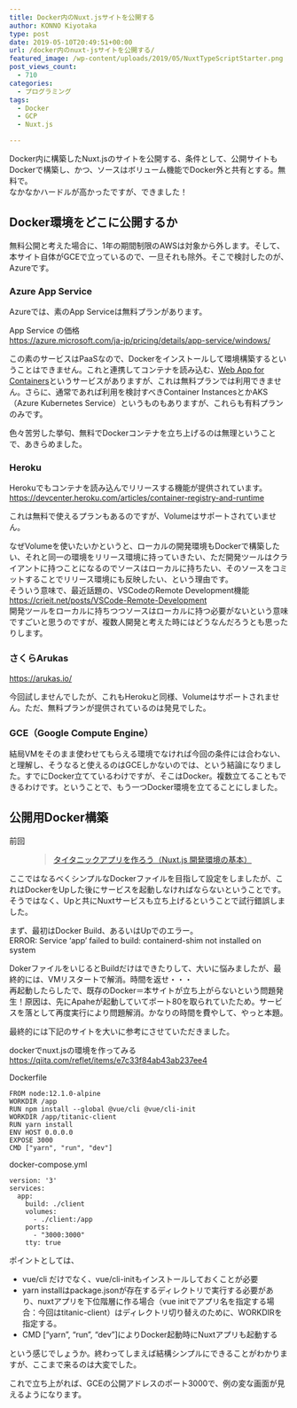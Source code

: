 ```yaml
---
title: Docker内のNuxt.jsサイトを公開する
author: KONNO Kiyotaka
type: post
date: 2019-05-10T20:49:51+00:00
url: /docker内のnuxt-jsサイトを公開する/
featured_image: /wp-content/uploads/2019/05/NuxtTypeScriptStarter.png
post_views_count:
  - 710
categories:
  - プログラミング
tags:
  - Docker
  - GCP
  - Nuxt.js

---
```

Docker内に構築したNuxt.jsのサイトを公開する、条件として、公開サイトもDockerで構築し、かつ、ソースはボリューム機能でDocker外と共有とする。無料で。  
なかなかハードルが高かったですが、できました！

## Docker環境をどこに公開するか

無料公開と考えた場合に、1年の期間制限のAWSは対象から外します。そして、本サイト自体がGCEで立っているので、一旦それも除外。そこで検討したのが、Azureです。

### Azure App Service

Azureでは、素のApp Serviceは無料プランがあります。

App Service の価格  
<a rel="noreferrer noopener" aria-label=" (opens in a new tab)" href="https://azure.microsoft.com/ja-jp/pricing/details/app-service/windows/" target="_blank">https://azure.microsoft.com/ja-jp/pricing/details/app-service/windows/</a>

この素のサービスはPaaSなので、Dockerをインストールして環境構築するということはできません。これと連携してコンテナを読み込む、<a rel="noreferrer noopener" aria-label=" (opens in a new tab)" href="https://docs.microsoft.com/ja-jp/azure/app-service/containers/app-service-linux-intro" target="_blank">Web App for Containers</a>というサービスがありますが、これは無料プランでは利用できません。さらに、通常であれば利用を検討すべきContainer InstancesとかAKS（Azure Kubernetes Service）というものもありますが、これらも有料プランのみです。

色々苦労した挙句、無料でDockerコンテナを立ち上げるのは無理ということで、あきらめました。

### Heroku

Herokuでもコンテナを読み込んでリリースする機能が提供されています。  
<a href="https://devcenter.heroku.com/articles/container-registry-and-runtime" target="_blank" rel="noreferrer noopener" aria-label=" (opens in a new tab)">https://devcenter.heroku.com/articles/container-registry-and-runtime</a>

これは無料で使えるプランもあるのですが、Volumeはサポートされていません。

なぜVolumeを使いたいかというと、ローカルの開発環境もDockerで構築したい、それと同一の環境をリリース環境に持っていきたい、ただ開発ツールはクライアントに持つことになるのでソースはローカルに持ちたい、そのソースをコミットすることでリリース環境にも反映したい、という理由です。  
そういう意味で、最近話題の、VSCodeのRemote Development機能  
<a rel="noreferrer noopener" aria-label=" (opens in a new tab)" href="https://crieit.net/posts/VSCode-Remote-Development" target="_blank">https://crieit.net/posts/VSCode-Remote-Development</a>  
開発ツールをローカルに持ちつつソースはローカルに持つ必要がないという意味ですごいと思うのですが、複数人開発と考えた時にはどうなんだろうとも思ったりします。

### さくらArukas

<a rel="noreferrer noopener" aria-label=" (opens in a new tab)" href="https://arukas.io/" target="_blank">https://arukas.io/</a>

今回試しませんでしたが、これもHerokuと同様、Volumeはサポートされません。ただ、無料プランが提供されているのは発見でした。

### GCE（Google Compute Engine）

結局VMをそのまま使わせてもらえる環境でなければ今回の条件には合わない、と理解し、そうなると使えるのはGCEしかないのでは、という結論になりました。すでにDocker立てているわけですが、そこはDocker。複数立てることもできるわけです。ということで、もう一つDocker環境を立てることにしました。

## 公開用Docker構築

前回<figure class="wp-block-embed-wordpress wp-block-embed is-type-wp-embed is-provider-programmers-office">

<div class="wp-block-embed__wrapper">
  <blockquote class="wp-embedded-content" data-secret="WI4oM0yuin">
    <a href="https://www.programmers-office.ml/%e3%82%bf%e3%82%a4%e3%82%bf%e3%83%8b%e3%83%83%e3%82%af%e3%82%a2%e3%83%97%e3%83%aa%e3%82%92%e4%bd%9c%e3%82%8d%e3%81%86%ef%bc%88nuxt-js-%e9%96%8b%e7%99%ba%e7%92%b0%e5%a2%83%e3%81%ae%e5%9f%ba%e6%9c%ac/">タイタニックアプリを作ろう（Nuxt.js 開発環境の基本）</a>
  </blockquote>
</div></figure> 

ここではなるべくシンプルなDockerファイルを目指して設定をしましたが、これはDockerをUpした後にサービスを起動しなければならないということです。  
そうではなく、Upと共にNuxtサービスも立ち上げるということで試行錯誤しました。

まず、最初はDocker Build、あるいはUpでのエラー。  
ERROR: Service &#8216;app&#8217; failed to build: containerd-shim not installed on system

DokerファイルをいじるとBuildだけはできたりして、大いに悩みましたが、最終的には、VMリスタートで解消。時間を返せ・・・  
再起動したらしたで、既存のDocker＝本サイトが立ち上がらないという問題発生！原因は、先にApaheが起動していてポート80を取られていたため。サービスを落として再度実行により問題解消。かなりの時間を費やして、やっと本題。

最終的には下記のサイトを大いに参考にさせていただきました。

dockerでnuxt.jsの環境を作ってみる  
<a rel="noreferrer noopener" aria-label=" (opens in a new tab)" href="https://qiita.com/reflet/items/e7c33f84ab43ab237ee4" target="_blank">https://qiita.com/reflet/items/e7c33f84ab43ab237ee4</a>

Dockerfile

<pre class="wp-block-code"><code>FROM node:12.1.0-alpine
WORKDIR /app
RUN npm install --global @vue/cli @vue/cli-init
WORKDIR /app/titanic-client
RUN yarn install
ENV HOST 0.0.0.0
EXPOSE 3000
CMD ["yarn", "run", "dev"]</code></pre>

docker-compose.yml

<pre class="wp-block-code"><code>version: '3'
services:
  app:
    build: ./client
    volumes:
      - ./client:/app
    ports:
      - "3000:3000"
    tty: true</code></pre>

ポイントとしては、

  * vue/cli だけでなく、vue/cli-initもインストールしておくことが必要
  * yarn installはpackage.jsonが存在するディレクトリで実行する必要があり、nuxtアプリを下位階層に作る場合（vue initでアプリ名を指定する場合：今回はtitanic-client）はディレクトリ切り替えのために、WORKDIRを指定する。
  * CMD [&#8220;yarn&#8221;, &#8220;run&#8221;, &#8220;dev&#8221;]によりDocker起動時にNuxtアプリも起動する

という感じでしょうか。終わってしまえば結構シンプルにできることがわかりますが、ここまで来るのは大変でした。

これで立ち上がれば、GCEの公開アドレスのポート3000で、例の変な画面が見えるようになります。